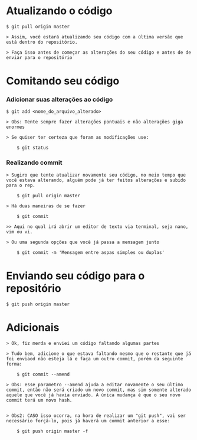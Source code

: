 # Atualizando o código
	
	$ git pull origin master

	> Assim, você estará atualizando seu código com a última versão que está dentro do repositório.

	> Faça isso antes de começar as alterações do seu código e antes de de enviar para o repositório


# Comitando seu código
	
### Adicionar suas alterações ao código

	$ git add <nome_do_arquivo_alterado>

	> Obs: Tente sempre fazer alterações pontuais e não alterações giga enormes

	> Se quiser ter certeza que foram as modificações use:

		$ git status

### Realizando commit

	> Sugiro que tente atualizar novamente seu código, no meio tempo que você estava alterando, alguém pode já ter feitos alterações e subido para o rep.

		$ git pull origin master

	> Há duas maneiras de se fazer

		$ git commit

	>> Aqui no qual irá abrir um editor de texto via terminal, seja nano, vim ou vi.

	> Ou uma segunda opções que você já passa a mensagem junto 

		$ git commit -m 'Mensagem entre aspas simples ou duplas'


# Enviando seu código para o repositório

	$ git push origin master


# Adicionais

	> Ok, fiz merda e enviei um código faltando algumas partes

	> Tudo bem, adicione o que estava faltando mesmo que o restante que já foi enviaod não esteja lá e faça um outro commit, porém da seguinte forma:

		$ git commit --amend

	> Obs: esse parametro --amend ajuda a editar novamente o seu último commit, então não será criado um novo commit, mas sim somente alterado aquele que você já havia enviado. A única mudança é que o seu novo commit terá um novo hash.


	> Obs2: CASO isso ocorra, na hora de realizar um "git push", vai ser necessário forçá-lo, pois já haverá um commit anterior a esse:

		$ git push origin master -f




